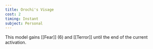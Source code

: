 ```yaml
---
title: Orochi's Visage
cost: 2
timing: Instant
subject: Personal
---
```

This model gains [[Fear]] (6) and [[Terror]] until the end of the current activation.